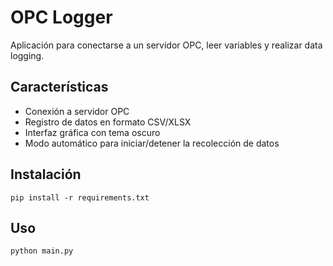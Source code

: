 # OPC Logger

Aplicación para conectarse a un servidor OPC, leer variables y realizar data logging.

## Características

- Conexión a servidor OPC
- Registro de datos en formato CSV/XLSX
- Interfaz gráfica con tema oscuro
- Modo automático para iniciar/detener la recolección de datos

## Instalación

```
pip install -r requirements.txt
```

## Uso

```
python main.py
```
